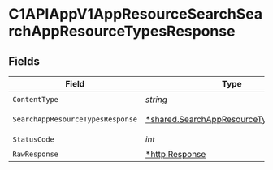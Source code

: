 # C1APIAppV1AppResourceSearchSearchAppResourceTypesResponse


## Fields

| Field                                                                                           | Type                                                                                            | Required                                                                                        | Description                                                                                     |
| ----------------------------------------------------------------------------------------------- | ----------------------------------------------------------------------------------------------- | ----------------------------------------------------------------------------------------------- | ----------------------------------------------------------------------------------------------- |
| `ContentType`                                                                                   | *string*                                                                                        | :heavy_check_mark:                                                                              | N/A                                                                                             |
| `SearchAppResourceTypesResponse`                                                                | [*shared.SearchAppResourceTypesResponse](../../models/shared/searchappresourcetypesresponse.md) | :heavy_minus_sign:                                                                              | Successful response                                                                             |
| `StatusCode`                                                                                    | *int*                                                                                           | :heavy_check_mark:                                                                              | N/A                                                                                             |
| `RawResponse`                                                                                   | [*http.Response](https://pkg.go.dev/net/http#Response)                                          | :heavy_minus_sign:                                                                              | N/A                                                                                             |